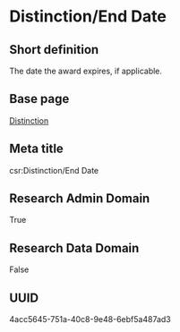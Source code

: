 # Distinction/End Date
## Short definition
The date the award expires, if applicable.
## Base page
[Distinction](../../Objects/Distinction.md)
## Meta title
csr:Distinction/End Date
## Research Admin Domain
True
## Research Data Domain
False
## UUID
4acc5645-751a-40c8-9e48-6ebf5a487ad3
